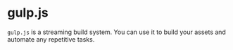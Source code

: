 # gulp.js

`gulp.js` is a streaming build system. You can use it to build your
assets and automate any repetitive tasks.